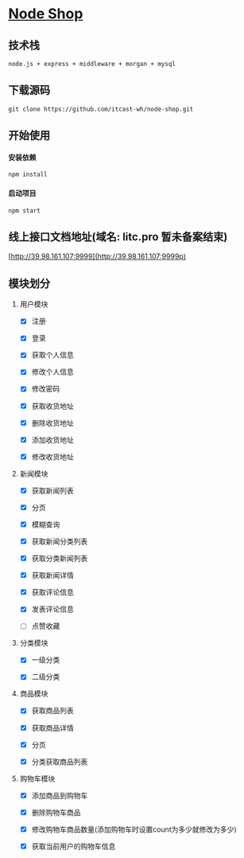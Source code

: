 # [Node Shop](https://github.com/itcast-wh/node-shop)

## 技术栈

    node.js + express + middleware + morgan + mysql

## 下载源码
    git clone https://github.com/itcast-wh/node-shop.git

## 开始使用

#### 安装依赖

    npm install

#### 启动项目

    npm start

## 线上接口文档地址(域名: litc.pro 暂未备案结束)

[http://39.98.161.107:9999](http://39.98.161.107:9999p)
    
## 模块划分

1. 用户模块

    * [x] 注册

    * [x] 登录

    * [x] 获取个人信息

    * [x] 修改个人信息

    * [x] 修改密码

    * [x] 获取收货地址

    * [x] 删除收货地址

    * [x] 添加收货地址

    * [x] 修改收货地址

2. 新闻模块

    * [x] 获取新闻列表

    * [x] 分页

    * [x] 模糊查询

    * [x] 获取新闻分类列表

    * [x] 获取分类新闻列表

    * [x] 获取新闻详情

    * [x] 获取评论信息

    * [x] 发表评论信息

    * [ ] 点赞收藏

3. 分类模块

    * [x] 一级分类

    * [x] 二级分类
 
4. 商品模块

    * [x] 获取商品列表

    * [x] 获取商品详情

    * [x] 分页

    * [x] 分类获取商品列表

5. 购物车模块

    * [x] 添加商品到购物车

    * [x] 删除购物车商品

    * [x] 修改购物车商品数量(添加购物车时设置count为多少就修改为多少)

    * [x] 获取当前用户的购物车信息
